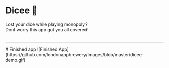 # Dicee 🎲

Lost your dice while playing monopoly?
<Br>
Dont worry this app got you all covered!
<Br>
<Br>
<Hr>
# Finished app
![Finished App](https://github.com/londonappbrewery/Images/blob/master/dicee-demo.gif)
